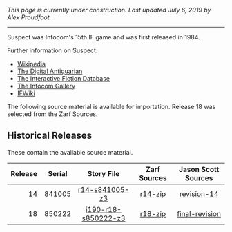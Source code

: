 *This page is currently under construction. Last updated July 6, 2019 by Alex Proudfoot.*

----

Suspect was Infocom's 15th IF game and was first released in 1984.

Further information on Suspect:

* [Wikipedia](https://en.wikipedia.org/wiki/Suspect_(video_game))
* [The Digital Antiquarian](https://www.filfre.net/2013/11/suspect/)
* [The Interactive Fiction Database]()
* [The Infocom Gallery](http://gallery.guetech.org/suspect/suspect.html)
* [IFWiki](http://www.ifwiki.org/index.php/Suspect)

The following source material is available for importation. Release 18 was selected from the Zarf Sources.

## Historical Releases

These contain the available source material.

| Release | Serial | Story File            | Zarf Sources | Jason Scott Sources |
| -------:|:------:|:---------------------:|:------------:|:-------------------:|
|      14 | 841005 |      [r14-s841005-z3] |    [r14-zip] |       [revision-14] |
|      18 | 850222 | [i190-r18-s850222-z3] |    [r18-zip] |    [final-revision] |

[r14-s841005-z3]: https://eblong.com/infocom/gamefiles/suspect-r14-s841005.z3
[r14-zip]: https://eblong.com/infocom/sources/suspect-r14.zip
[revision-14]: https://github.com/historicalsource/suspect/tree/1c8c4fcccba939d7467d8a0d4954278e5588052a

[i190-r18-s850222-z3]: https://eblong.com/infocom/gamefiles/suspect-i190-r18-s850222.z3
[r18-zip]: https://eblong.com/infocom/sources/suspect-r18.zip
[final-revision]: https://github.com/historicalsource/suspect/tree/1f1c2b156714084d162f0d4f8da5d0f96bb54d0c
